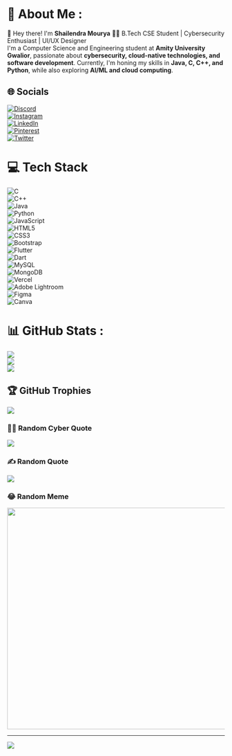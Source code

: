 # 💫 About Me :
🚀 Hey there! I'm **Shailendra Mourya**
👨‍💻 B.Tech CSE Student | Cybersecurity Enthusiast | UI/UX Designer  
I'm a Computer Science and Engineering student at **Amity University Gwalior**, passionate about **cybersecurity, cloud-native technologies, and software development**. Currently, I'm honing my skills in **Java, C, C++, and Python**, while also exploring **AI/ML and cloud computing**.

## 🌐 Socials
[![Discord](https://img.shields.io/badge/Discord-%237289DA.svg?logo=discord&logoColor=white)](https://discord.gg/1017046641620025415)  
[![Instagram](https://img.shields.io/badge/Instagram-%23E4405F.svg?logo=Instagram&logoColor=white)](https://www.instagram.com/shailu_m17)  
[![LinkedIn](https://img.shields.io/badge/LinkedIn-%230077B5.svg?logo=linkedin&logoColor=white)](https://www.linkedin.com/in/shailum17)  
[![Pinterest](https://img.shields.io/badge/Pinterest-%23E60023.svg?logo=Pinterest&logoColor=white)](https://in.pinterest.com/shailum17/)  
[![Twitter](https://img.shields.io/badge/Twitter-%231DA1F2.svg?logo=Twitter&logoColor=white)](https://twitter.com/shailum_17)  

# 💻 Tech Stack
![C](https://img.shields.io/badge/c-%2300599C.svg?style=plastic&logo=c&logoColor=white)  
![C++](https://img.shields.io/badge/c++-%2300599C.svg?style=plastic&logo=c%2B%2B&logoColor=white)  
![Java](https://img.shields.io/badge/java-%23ED8B00.svg?style=plastic&logo=java&logoColor=white)  
![Python](https://img.shields.io/badge/python-3670A0?style=plastic&logo=python&logoColor=ffdd54)  
![JavaScript](https://img.shields.io/badge/javascript-%23323330.svg?style=plastic&logo=javascript&logoColor=%23F7DF1E)  
![HTML5](https://img.shields.io/badge/html5-%23E34F26.svg?style=plastic&logo=html5&logoColor=white)  
![CSS3](https://img.shields.io/badge/css3-%231572B6.svg?style=plastic&logo=css3&logoColor=white)  
![Bootstrap](https://img.shields.io/badge/bootstrap-%23563D7C.svg?style=plastic&logo=bootstrap&logoColor=white)  
![Flutter](https://img.shields.io/badge/Flutter-%2302569B.svg?style=plastic&logo=Flutter&logoColor=white)  
![Dart](https://img.shields.io/badge/dart-%230175C2.svg?style=plastic&logo=dart&logoColor=white)  
![MySQL](https://img.shields.io/badge/mysql-%2300f.svg?style=plastic&logo=mysql&logoColor=white)  
![MongoDB](https://img.shields.io/badge/MongoDB-%234ea94b.svg?style=plastic&logo=mongodb&logoColor=white)  
![Vercel](https://img.shields.io/badge/vercel-%23000000.svg?style=plastic&logo=vercel&logoColor=white)  
![Adobe Lightroom](https://img.shields.io/badge/Adobe%20Lightroom-31A8FF.svg?style=plastic&logo=Adobe%20Lightroom&logoColor=white)  
![Figma](https://img.shields.io/badge/figma-%23F24E1E.svg?style=plastic&logo=figma&logoColor=white)  
![Canva](https://img.shields.io/badge/Canva-%2300C4CC.svg?style=plastic&logo=Canva&logoColor=white)  

# 📊 GitHub Stats :
![](https://github-readme-stats.vercel.app/api?username=shailum17&theme=tokyonight&hide_border=false&include_all_commits=false&count_private=false)  
![](https://github-readme-streak-stats.herokuapp.com/?user=shailum17&theme=tokyonight&hide_border=false)  
![](https://github-readme-stats.vercel.app/api/top-langs/?username=shailum17&theme=tokyonight&hide_border=false&include_all_commits=false&count_private=false&layout=compact)  

## 🏆 GitHub Trophies
![](https://github-trophies.vercel.app/?username=shailum17&theme=tokyonight&no-frame=false&no-bg=false&margin-w=4)  

### 🧑‍💻 Random Cyber Quote
![](https://github-readme-cyber-quotes.vercel.app/api?type=horizontal&theme=tokyonight)  

### ✍️ Random Quote
![](https://quotes-github-readme.vercel.app/api?type=horizontal&theme=tokyonight)  

### 😂 Random Meme
<img src="https://meme-api.herokuapp.com/gimme" width="512px"/>  

---  
[![](https://visitcount.itsvg.in/api?id=shailum17&icon=0&color=0)](https://visitcount.itsvg.in)  
